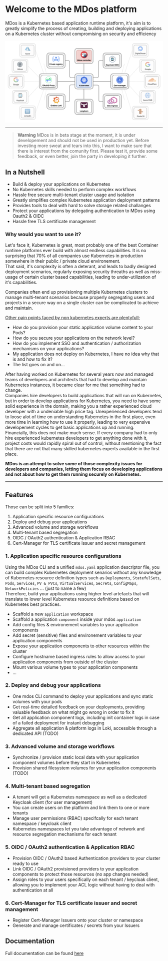 # Welcome to the MDos platform

MDos is a Kubernetes based application runtime platform, it's aim is to greatly simplify the process of creating, building and deploying applications on a Kubernetes cluster without compromising on security and efficiency

<p align="center">
  <img src="https://github.com/mdundek/mdos/blob/main/mdos-docs/infra/mkdocs/docs/img/overview.png?raw=true">
</p>

---

<!-- ## Problem statement

I have been working with Kubernetes for some years now, it is an amazing platform, so versatile, extensible and powerfull. But with great power comes great responsability!  
I am and have been leading teams that are developing applications that are destined to run on Kubernetes. Over the years, it became obvious that even with the greatness of the platform, there was a major elephant in the room... Let's dig a bit deeper down that rabbit hole.
Creating container images and running them on `docker-compose` for instance is easy enougth. Most developers know how to get there without too much hassle. Kubernetes on the other hand is a whole other animal all together. A simple volume mount with some data, exposing a port to make your application accessible or simply wrapping your head around how everything fits together takes on a whole different meaning when you have to do it in Kubernetes. For those of you who had the opportunity to work with it, but who do not have a PhD in Kubernetes are probably very well aware of what I mean by this. But the complexity goes way beyong those simple examples.  
Putting an application into production is no easy task. Kubernetes has phantastic mechanisms in place to allow you to address the most chalanging aspects of production environements (auto scaling, network security, cluster support, endless extensibility ...). There is a reason why they call it a `Container Operating System` with cluster support rather than a simple container runtime engine, but this also brings tremendous complexity that often hinders developers and devops admins to use it efficiently, or to adopt it all together. Most developers tell me they know Kubernetes when I ask them about it. They believe that is they scheduled a Pod once and attached a volume to it, they have the basic understanding needed to work with it. Let's throw in a few more buzzwords, see if that triggeres a nervous twitching in your core:

* Role Based Access Control (I am sure not many people use it, way to complicated)
* Network Policies (Restricting network traffic between applications)
* Storage Classes (Ceph, NFS, Longhorn, HostPaths...)
* Storage types (WriteOnce, WriteMany...)
* Pods, Deployments, StatefulSets, DaemonSets, Services, VirtualServices, Gateways, Ingress, PVs, PVCs, Secrets, ConfigMaps, Roles, ClusterRoles, RoleMappings.............. (feeling dizzy)
* Debugging applications in Kubernetes (logs, state, resources...)
* ...

And those are some base core concepts, let's not forget third party tools such as Helm, logging agregators such as Loki, OAuth2 proxy for authentication and all the other goodies that this amazing community has produced over the years. On the subject of HELM, it's a great package manager for kubernetes workloads, but building your HELM charts is complex, even more so that simply creating Kubernetes deployment artefacts. Every app has a dedicated HELM chart, they are usually configured differently, yet using the same Kubernetes concepts under the hood. Why is that?

One of my favourites. `PersistetVolumes` and `PersistedVolumeClaims`, they allow you to persist your application data even when your application dies. Great, right! But then you start to wonder: Those volumes and files are hidden somewhere on the cluster out of your control, and every new PVC that is created for your application is completely empty at first! See where I am going with this? So what if I have some data that I would like to put into this volume that my application depends on? What if I want to copy this data for backup reasons fr instance? Initial database schema & dataset, a static website that serves as a base for my application etc. Let's face it, an empty volume is nice and all, but it needs data right? So what usually happens is that you have to complexify your app with all sorts of init mechanisms that detect an empty volume, and populate it before you can actually start using it. Bringing data to PVCs is difficult! 

Ok, I think you get the point. This is what I see everyday when a developer joins our team and discovers a production ready Kubernetes environement that he/she has to understand so that he/she can develop & test applications on. The amount of time I spend going over all those concepts is tremendous, it takes a while before those concepts become second nature to them. Then a developer quits because he found a better salery elsewhere, because he got valuable training on Kubernetes with us, so we have to replace them and start all over again.  

There are great flavors of managed Kubernetes implementations (EKS, Rancher, IKS...), they are all great to deploy a cluster with a simple click, but they all fall short helping you on your day to day interactions with the cluster, or to deploy workloads on it. The only one that offers a decent experience with it is OpenShift, but you need a licence, they are not cheap and the code base is closed.  

## What can we do about this?

Welcome to MDos! It's not a managed Kubernetes flavor, it's a packaged Kubernetes deployment, removing the clutter and focusing on the value with all sorts of automated tools and integrations to solve the most chalanging tasks. The aim is to deploy it anywhere, no vendor lockin, no cloud specific dependencies, you can run it on a Raspberry Pi if you have enougth memory on it. It also removes the complexity of kubernetes and provides a framework to package your applications in a simple way, but once deployed they use all the greatness that Kubernetes has to offer. Learn one simplified way of describing your applications and let MDos do the heavy lifting for you.  
MDos goes beyond just simplifying kubernetes deployments, it also adds mechanisms to deal with typicat tasks such as application authentication and authorization for instance, coupled with a popular user management system called `Keycloak` (which is also managed by `MDos` by the way, you won't have to learn about `Keycloak`) to allow you to add `OAuth2 OIDC` authentication to your applications or manage `Role Based Access Control` to your cluster and resources without having to write a single line of code. You also get a log aggregator OOTB to centralize all your logs and make them searchable, and a multi-tenant private registry is also set up in the cluster ready for you to use. The volume dilema I mentioned above is also addressed here, and debugging falty application deployments is becomming easy again. 
MDos is multi-tenant oriented, it is designed to be shared between teams, yet secured so that everyone has privacy and security on the cluster. -->

> **Warning**
> MDos is in beta stage at the moment, it is under developement and should not be used in production yet. Before investing more sweat and tears into this, I want to make sure that there is interest from the comunity first. Please test it, provide some feedback, or even better, join the party in developing it further. 

## In a Nutshell

* Build & deploy your applications on Kubernetes
* No Kubernetes skills needed to perform complex workflows
* Hassle free secure multi-tenant cluster usage and isolation
* Greatly simplifies complex Kubernetes application deployment patterns
* Provides tools to deal with hard to solve storage related challanges
* Protect your applications by delegating authentication to MDos using Oauth2 & OIDC
* Hassle free TLS certificate management

### Why would you want to use it?

Let's face it, Kubernetes is great, most probably one of the best Container runtime platforms ever build with almost endless capabilities. It is no surprising that 70% of all companies use Kubernetes in production somewhere in their public / private cloud environement.  
That said, it's complexity is often a deterant, and leads to badly designed deployment scenarios, regularly exposing security threaths as well as miss-usage of certain cluster based capabilities, leading to under-utilization of it's capabilities.  

Companies often end up provisioning multiple Kubernetes clusters to manage multi-tenant scenarios because properly segregating users and projects in a secure way on a single cluster can be complicated to achieve and maintain.  

<ins>Other pain points faced by non kubernetes experts are plentyfull:</ins>

* How do you provision your static application volume content to your Pods?
* How do you secure your applications on the network level?
* How do you implement SSO and authentication / authorization mechanisms on your applications?
* My application does not deploy on Kubernetes, I have no idea why that is and how to fix it?
* The list goes on and on...  

After having worked on Kubernetes for several years now and managed teams of developers and architects that had to develop and maintain Kubernetes instances, it became clear for me that something had to change.  
Companies hire developers to build applications that will run on Kubernetes, but in order to develop applications for Kubernetes, you need to have some solid experience in the domain, making you a rather experienced cloud developer with a undeniable high price tag. Unexperienced developers tend to loose alot of time on understanding Kubernetes in the first place, even more time in learning how to use it properly, leading to very expensive developement cycles to get basic applications up and running.  
Financially, this does not make much sense. If every company had to only hire experienced kubernetes developers to get anything done with it, project costs would rapidly spiral out of control, without mentioning the fact that there are not that many skilled kubernetes experts available in the first place.  

**MDos is an attempt to solve some of those complexity issues for developers and companies, letting them focus on developing applications and not about how to get them running securely on Kubernetes.**

---

## Features

Those can be split into 5 families:

1. Application specific resource configurations
2. Deploy and debug your applications
3. Advanced volume and storage workflows
4. Multi-tenant based segregation
5. OIDC / OAuth2 authentication & Application RBAC
6. Cert-Manager for TLS certificate issuer and secret management

### 1. Application specific resource configurations

Using the MDos CLI and a unified `mdos.yaml` application descriptor file, you can build complex Kubernetes deployment senarios without any knowledge of Kubernetes resource definition types such as `Deployments`, `StatefulSets`, `Pods`, `Services`, `PV & PVCs`, `VirtualServices`, `Secrets`, `ConfigMaps`, `NetworkPolicies` ... (just to name a few)  
Therefore, build your applications using higher level artefacts that will translate to lower level Kubernetes resource definitions based on Kubernetes best practices.  

* Scaffold a new `application` workspace
* Scaffold a application `component` inside your mdos `application`
* Add config files & environement variables to your application components
* Add secret (sensitive) files and environement variables to your application components
* Expose your application components to other resources within the cluster 
* Configure hostname based ingress rules to allow access to your application components from outside of the cluster
* Mount various volume types to your application components
* ...

### 2. Deploy and debug your applications

* One mdos CLI command to deploy your applications and sync static volumes with your pods
* Get real-time detailed feedback on your deployments, providing valuable feedback on what might go wrong in order to fix it
* Get all application component logs, including init container logs in case of a failed deployment for instant debugging
* Aggregate all application & platform logs in Loki, accessible through a dedicated API (TODO)

### 3. Advanced volume and storage workflows

* Synchronize / provision static local data with your application component volumes before they start in Kubernetes
* Provision shared filesystem volumes for your application components (TODO)

### 4. Multi-tenant based segregation

* A tenant will get a Kubernetes namespace as well as a dedicated Keycloak client (for user management)
* You can create users on the platform and link them to one or more tenants
* Manage user permissions (RBAC) specifcally for each tenant namespace / keycloak client 
* Kubernetes namespaces let you take advantage of network and resource segregation mechanisms for each tenant

### 5. OIDC / OAuth2 authentication & Application RBAC

* Provision OIDC / OAuth2 based Authentication providers to your cluster ready to use
* Link OIDC / OAuth2 provisioned providers to your application components to protect those resources (no app changes needed)
* Assign roles to your users specifically on each tenant / keycloak client, allowing you to implement your ACL logic without having to deal with authentication at all

### 6. Cert-Manager for TLS certificate issuer and secret management

* Register Cert-Manager Issuers onto your cluster or namespace
* Generate and manage certificates / secrets from your Issuers

## Documentation

Full documentation can be found [here](https://mdundek.github.io/mdos/)
